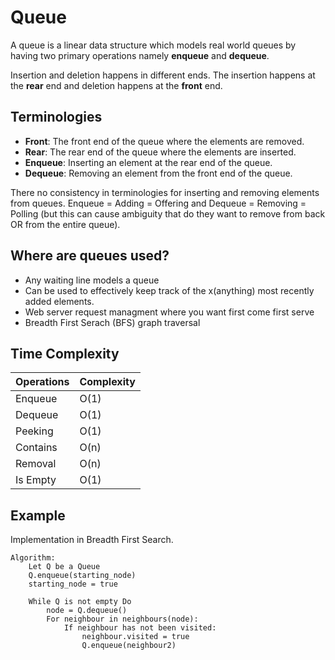 # Queue

A queue is a linear data structure which models real world queues by having two primary operations namely **enqueue** and **dequeue**.

Insertion and deletion happens in different ends. The insertion happens at the **rear** end and deletion happens at the **front** end.

## Terminologies

- **Front**: The front end of the queue where the elements are removed.
- **Rear**: The rear end of the queue where the elements are inserted.
- **Enqueue**: Inserting an element at the rear end of the queue.
- **Dequeue**: Removing an element from the front end of the queue.

There no consistency in terminologies for inserting and removing elements from queues. Enqueue = Adding = Offering and Dequeue = Removing = Polling (but this can cause ambiguity that do they want to remove from back OR from the entire queue).

## Where are queues used?

- Any waiting line models a queue
- Can be used to effectively keep track of the x(anything) most recently added elements.
- Web server request managment where you want first come first serve
- Breadth First Serach (BFS) graph traversal

## Time Complexity

| Operations | Complexity |
| ---------- | ---------- |
| Enqueue    | O(1)       |
| Dequeue    | O(1)       |
| Peeking    | O(1)       |
| Contains   | O(n)       |
| Removal    | O(n)       |
| Is Empty   | O(1)       |

## Example

Implementation in Breadth First Search.

```text
Algorithm:
    Let Q be a Queue
    Q.enqueue(starting_node)
    starting_node = true

    While Q is not empty Do
        node = Q.dequeue()
        For neighbour in neighbours(node):
            If neighbour has not been visited:
                neighbour.visited = true
                Q.enqueue(neighbour2)
```
